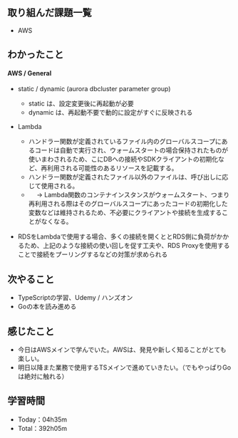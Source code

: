 ## 取り組んだ課題一覧
- AWS

## わかったこと
#### AWS / General
- static / dynamic (aurora dbcluster parameter group)
  - static は、設定変更後に再起動が必要
  - dynamic は、再起動不要で動的に設定がすぐに反映される
- Lambda
  - ハンドラー関数が定義されているファイル内のグローバルスコープにあるコードは自動で実行され、ウォームスタートの場合保持されたものが使いまわされるため、こにDBへの接続やSDKクライアントの初期化など、再利用される可能性のあるリソースを記載する。
  - ハンドラー関数が定義されたファイル以外のファイルは、呼び出しに応じて使用される。
  - 　
→ Lambda関数のコンテナインスタンスがウォームスタート、つまり再利用される際はそのグローバルスコープにあったコードの初期化した変数などは維持されるため、不必要にクライアントや接続を生成することがなくなる。

- RDSをLambdaで使用する場合、多くの接続を開くととRDS側に負荷がかかるため、上記のような接続の使い回しを促す工夫や、RDS Proxyを使用することで接続をプーリングするなどの対策が求められる
 
## 次やること
- TypeScriptの学習、Udemy / ハンズオン
- Goの本を読み進める

## 感じたこと
- 今日はAWSメインで学んでいた。AWSは、発見や新しく知ることがとても楽しい。
- 明日以降また業務で使用するTSメインで進めていきたい。（でもやっぱりGoは絶対に触れる）

## 学習時間
- Today：04h35m
- Total：392h05m
